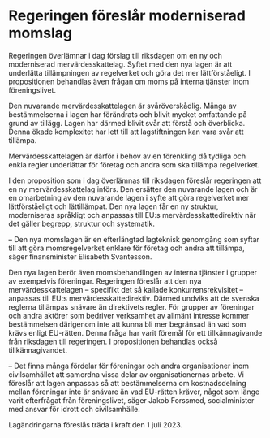 # Regeringen föreslår moderniserad momslag

Regeringen överlämnar i dag förslag till riksdagen om en ny och moderniserad mervärdesskattelag. Syftet med den nya lagen är att underlätta tillämpningen av regelverket och göra det mer lättförståeligt. I propositionen behandlas även frågan om moms på interna tjänster inom föreningslivet.

Den nuvarande mervärdesskattelagen är svåröverskådlig. Många av bestämmelserna i lagen har förändrats och blivit mycket omfattande på grund av tillägg. Lagen har därmed blivit svår att förstå och överblicka. Denna ökade komplexitet har lett till att lagstiftningen kan vara svår att tillämpa.

Mervärdesskattelagen är därför i behov av en förenkling då tydliga och enkla regler underlättar för företag och andra som ska tillämpa regelverket.

I den proposition som i dag överlämnas till riksdagen föreslår regeringen att en ny mervärdesskattelag införs. Den ersätter den nuvarande lagen och är en omarbetning av den nuvarande lagen i syfte att göra regelverket mer lättförståeligt och lättillämpat. Den nya lagen får en ny struktur, moderniseras språkligt och anpassas till EU:s mervärdesskattedirektiv när det gäller begrepp, struktur och systematik.

– Den nya momslagen är en efterlängtad lagteknisk genomgång som syftar till att göra momsregelverket enklare för företag och andra att tillämpa, säger finansminister Elisabeth Svantesson.

Den nya lagen berör även momsbehandlingen av interna tjänster i grupper av exempelvis föreningar. Regeringen föreslår att den nya mervärdesskattelagen – specifikt det så kallade konkurrensrekvisitet – anpassas till EU:s mervärdesskattedirektiv. Därmed undviks att de svenska reglerna tillämpas snävare än direktivets regler. För grupper av föreningar och andra aktörer som bedriver verksamhet av allmänt intresse kommer bestämmelsen därigenom inte att kunna bli mer begränsad än vad som krävs enligt EU-rätten. Denna fråga har varit föremål för ett tillkännagivande från riksdagen till regeringen. I propositionen behandlas också tillkännagivandet.

– Det finns många fördelar för föreningar och andra organisationer inom civilsamhället att samordna vissa delar av organisationernas arbete. Vi föreslår att lagen anpassas så att bestämmelserna om kostnadsdelning mellan föreningar inte är snävare än vad EU-rätten kräver, något som länge varit efterfrågat från föreningslivet, säger Jakob Forssmed, socialminister med ansvar för idrott och civilsamhälle.

Lagändringarna föreslås träda i kraft den 1 juli 2023.

